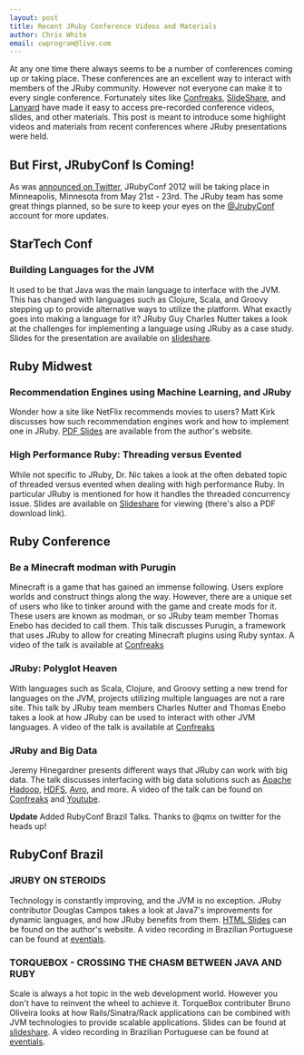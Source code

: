 ```yaml
---
layout: post
title: Recent JRuby Conference Videos and Materials
author: Chris White
email: cwprogram@live.com
---
```


At any one time there always seems to be a number of conferences coming up or taking place. These conferences are an excellent way to interact with members of the JRuby community. However not everyone can make it to every single conference. Fortunately sites like [Confreaks](http://confreaks.net/), [SlideShare](http://www.slideshare.net/), and [Lanyard](http://lanyrd.com/) have made it easy to access pre-recorded conference videos, slides, and other materials. This post is meant to introduce some highlight videos and materials from recent conferences where JRuby presentations were held.

## But First, JRubyConf Is Coming! ##

As was [announced on Twitter](https://twitter.com/#!/JRubyConf/status/134019937818771456), JRubyConf 2012 will be taking place in Minneapolis, Minnesota from May 21st - 23rd. The JRuby team has some great things planned, so be sure to keep your eyes on the [@JrubyConf](https://twitter.com/#!/JRubyConf) account for more updates. 

## StarTech Conf ##

### Building Languages for the JVM ###

It used to be that Java was the main language to interface with the JVM. This has changed with languages such as Clojure, Scala, and Groovy stepping up to provide alternative ways to utilize the platform. What exactly goes into making a language for it? JRuby Guy Charles Nutter takes a look at the challenges for implementing a language using JRuby as a case study. Slides for the presentation are available on [slideshare](http://www.slideshare.net/CharlesNutter/star-techconf-2011-jvm-languages).

## Ruby Midwest ##

### Recommendation Engines using Machine Learning, and JRuby ###

Wonder how a site like NetFlix recommends movies to users? Matt Kirk discusses how such recommendation engines work and how to implement one in JRuby. [PDF Slides](http://matthewkirk.com/presentations/Support-Vector-Machines-with-Jruby.pdf) are available from the author's website.

### High Performance Ruby: Threading versus Evented ###

While not specific to JRuby, Dr. Nic takes a look at the often debated topic of threaded versus evented when dealing with high performance Ruby. In particular JRuby is mentioned for how it handles the threaded concurrency issue. Slides are available on [Slideshare](http://speakerdeck.com/u/drnic/p/high-performance-ruby-threading-versus-evented-ruby-midwest-edition) for viewing (there's also a PDF download link).

## Ruby Conference ##

### Be a Minecraft modman with Purugin ###

Minecraft is a game that has gained an immense following. Users explore worlds and construct things along the way. However, there are a unique set of users who like to tinker around with the game and create mods for it. These users are known as modman, or so JRuby team member Thomas Enebo has decided to call them. This talk discusses Purugin, a framework that uses JRuby to allow for creating Minecraft plugins using Ruby syntax. A video of the talk is available at [Confreaks](http://confreaks.net/videos/696-rubyconf2011-be-a-minecraft-modman-with-purugin)

### JRuby: Polyglot Heaven ###

With languages such as Scala, Clojure, and Groovy setting a new trend for languages on the JVM, projects utilizing multiple languages are not a rare site. This talk by JRuby team members Charles Nutter and Thomas Enebo takes a look at how JRuby can be used to interact with other JVM languages. A video of the talk is available at [Confreaks](http://confreaks.net/videos/684-rubyconf2011-jruby-polyglot-heaven)

### JRuby and Big Data ###

Jeremy Hinegardner presents different ways that JRuby can work with big data. The talk discusses interfacing with big data solutions such as [Apache Hadoop](http://hadoop.apache.org/), [HDFS](http://hadoop.apache.org/hdfs/), [Avro](http://avro.apache.org/), and more. A video of the talk can be found on [Confreaks](http://confreaks.net/videos/674-rubyconf2011-jruby-and-big-data) and [Youtube](http://www.youtube.com/watch?v=MBXH0P5tB2g).

**Update** Added RubyConf Brazil Talks. Thanks to @qmx on twitter for the heads up!

## RubyConf Brazil ##

### JRUBY ON STEROIDS ###

Technology is constantly improving, and the JVM is no exception. JRuby contributor Douglas Campos  takes a look at Java7's improvements for dynamic languages, and how JRuby benefits from them. [HTML Slides](http://cdn.qmx.me/presentations/2011/rubyconfbr/index.html) can be found on the author's website. A video recording in Brazilian Portuguese can be found at [eventials](http://www.eventials.com/rubyconfbr/recorded/M2UzZTJkMzY2MzdiNTg2NTUxNWM1MzI3NWY1YjRhMzYjIzM5Ng_3D_3D).

### TORQUEBOX - CROSSING THE CHASM BETWEEN JAVA AND RUBY ###

Scale is always a hot topic in the web development world. However you don't have to reinvent the wheel to achieve it. TorqueBox contributer Bruno Oliveira looks at how Rails/Sinatra/Rack applications can be combined with JVM technologies to provide scalable applications. Slides can be found at [slideshare](http://www.slideshare.net/bruno.abstractj/torquebox-ultrapassando-a-fronteira-entre-java-e-ruby). A video recording in Brazilian Portuguese can be found at [eventials](http://www.eventials.com/rubyconfbr/recorded/M2UzZTJkMzY2MzdiNTg2NTUxNWM1MzI3NWY1YjRhMzYjIzM5OQ_3D_3D).